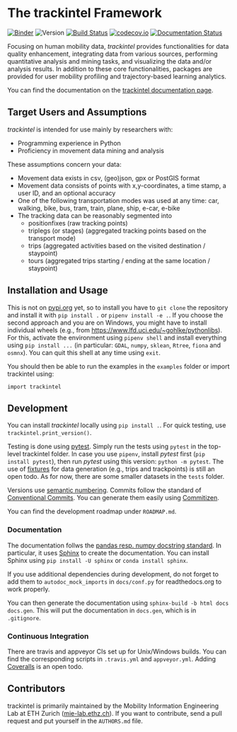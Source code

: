 # The trackintel Framework

[![Binder](https://mybinder.org/badge_logo.svg)](https://mybinder.org/v2/gh/mie-lab/trackintel/master?filepath=%2Fexamples%2Fexample_geolife%2FTrackintel_introduction.ipynb)
![Version](https://img.shields.io/badge/version-v0.2.0-red.svg)
[![Build Status](https://travis-ci.org/mie-lab/trackintel.svg?branch=master)](https://travis-ci.org/mie-lab/trackintel)
[![codecov.io](https://codecov.io/gh/mie-lab/trackintel/coverage.svg?branch=master)](https://codecov.io/gh/mie-lab/trackintel)
[![Documentation Status](https://readthedocs.org/projects/trackintel/badge/?version=latest)](https://trackintel.readthedocs.io/en/latest/?badge=latest)
          
Focusing on human mobility data, *trackintel* provides functionalities for data quality enhancement, integrating data from various sources, performing quantitative analysis and mining tasks, and visualizing the data and/or analysis results.
In addition to these core functionalities, packages are provided for user mobility profiling and trajectory-based learning analytics.

You can find the documentation on the [trackintel documentation page](https://trackintel.readthedocs.io/en/latest).

## Target Users and Assumptions

*trackintel* is intended for use mainly by researchers with:

* Programming experience in Python
* Proficiency in movement data mining and analysis

These assumptions concern your data:

* Movement data exists in csv, (geo)json, gpx or PostGIS format
* Movement data consists of points with x,y-coordinates, a time stamp, a user ID, and an optional accuracy
* One of the following transportation modes was used at any time: car, walking, bike, bus, tram, train, plane, ship, e-car, e-bike
* The tracking data can be reasonably segmented into 
  * positionfixes (raw tracking points)
  * triplegs (or stages) (aggregated tracking points based on the transport mode)
  * trips (aggregated activities based on the visited destination / staypoint)
  * tours (aggregated trips starting / ending at the same location / staypoint)

## Installation and Usage

This is not on [pypi.org](https://pypi.org/) yet, so to install you have to `git clone` the repository and install it with `pip install .` or `pipenv install -e .`.
If you choose the second approach and you are on Windows, you might have to install individual wheels (e.g., from https://www.lfd.uci.edu/~gohlke/pythonlibs).
For this, activate the environment using `pipenv shell` and install everything using `pip install ...` (in particular: `GDAL`, `numpy`, `sklean`, `Rtree`, `fiona` and `osmnx`).
You can quit this shell at any time using `exit`.

You should then be able to run the examples in the `examples` folder or import trackintel using:
```{python}
import trackintel
```

## Development

You can install *trackintel* locally using `pip install .`.
For quick testing, use `trackintel.print_version()`.

Testing is done using [pytest](https://docs.pytest.org/en/latest).
Simply run the tests using `pytest` in the top-level trackintel folder.
In case you use `pipenv`, install *pytest* first (`pip install pytest`), then run *pytest* using this version: `python -m pytest`.
The use of [fixtures](https://pypi.org/project/fixtures/) for data generation (e.g., trips and trackpoints) is still an open todo.
As for now, there are some smaller datasets in the `tests` folder.

Versions use [semantic numbering](https://semver.org/).
Commits follow the standard of [Conventional Commits](https://www.conventionalcommits.org).
You can generate them easily using [Commitizen](https://github.com/commitizen/cz-cli).

You can find the development roadmap under `ROADMAP.md`.

### Documentation

The documentation follws the [pandas resp. numpy docstring standard](https://pandas-docs.github.io/pandas-docs-travis/development/contributing.html#contributing-to-the-documentation).
In particular, it uses [Sphinx](http://www.sphinx-doc.org/en/master/) to create the documentation.
You can install Sphinx using `pip install -U sphinx` or `conda install sphinx`.

If you use additional dependencies during development, do not forget to add them to `autodoc_mock_imports` in `docs/conf.py` for readthedocs.org to work properly.

You can then generate the documentation using `sphinx-build -b html docs docs.gen`.
This will put the documentation in `docs.gen`, which is in `.gitignore`.

### Continuous Integration

There are travis and appveyor CIs set up for Unix/Windows builds.
You can find the corresponding scripts in `.travis.yml` and `appveyor.yml`.
Adding [Coveralls](https://coveralls.io) is an open todo.

## Contributors

trackintel is primarily maintained by the Mobility Information Engineering Lab at ETH Zurich ([mie-lab.ethz.ch](http://mie-lab.ethz.ch)).
If you want to contribute, send a pull request and put yourself in the `AUTHORS.md` file.
